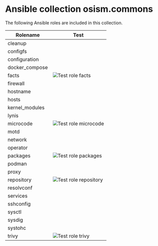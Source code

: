 # Ansible collection osism.commons

The following Ansible roles are included in this collection.

| Rolename       | Test                                                                                                                      |
|----------------|---------------------------------------------------------------------------------------------------------------------------|
| cleanup        |                                                                                                                           |
| configfs       |                                                                                                                           |
| configuration  |                                                                                                                           |
| docker_compose |                                                                                                                           |
| facts          | ![Test role facts](https://github.com/osism/ansible-collection-commons/workflows/Test%20role%20facts/badge.svg)           |
| firewall       |                                                                                                                           |
| hostname       |                                                                                                                           |
| hosts          |                                                                                                                           |
| kernel_modules |                                                                                                                           |
| lynis          |                                                                                                                           |
| microcode      | ![Test role microcode](https://github.com/osism/ansible-collection-commons/workflows/Test%20role%20microcode/badge.svg)   |
| motd           |                                                                                                                           |
| network        |                                                                                                                           |
| operator       |                                                                                                                           |
| packages       | ![Test role packages](https://github.com/osism/ansible-collection-commons/workflows/Test%20role%20packages/badge.svg)     |
| podman         |                                                                                                                           |
| proxy          |                                                                                                                           |
| repository     | ![Test role repository](https://github.com/osism/ansible-collection-commons/workflows/Test%20role%20repository/badge.svg) |
| resolvconf     |                                                                                                                           |
| services       |                                                                                                                           |
| sshconfig      |                                                                                                                           |
| sysctl         |                                                                                                                           |
| sysdig         |                                                                                                                           |
| systohc        |                                                                                                                           |
| trivy          | ![Test role trivy](https://github.com/osism/ansible-collection-commons/workflows/Test%20role%20trivy/badge.svg)           |
